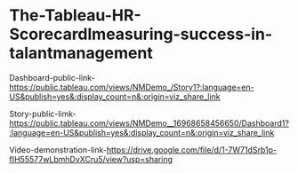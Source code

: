 # The-Tableau-HR-Scorecardlmeasuring-success-in-talantmanagement


Dashboard-public-link-https://public.tableau.com/views/NMDemo_/Story1?:language=en-US&publish=yes&:display_count=n&:origin=viz_share_link

Story-public-limk-https://public.tableau.com/views/NMDemo__16968658456650/Dashboard1?:language=en-US&publish=yes&:display_count=n&:origin=viz_share_link

Video-demonstration-link-https://drive.google.com/file/d/1-7W71dSrb1p-fIH55577wLbmhDvXCru5/view?usp=sharing

